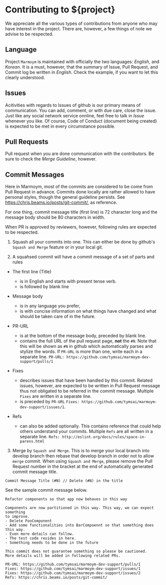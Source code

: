 # Contributing to ${project}
We appreciate all the various types of contributions from anyone who may have 
interest in the project. There are, however, a few things of note we advise to 
be respected.

## Language
Project `Marmoym` is maintained with officially the two languages: _English_, 
and _Korean_. It is a must, however, that the summary of Issue, Pull Request, 
and Commit log be written in _English_. Check the example, if you want to let 
this clearly understood.

## Issues
Acitivities with regards to Issues of github is our primary means of 
communication. You can add, comment, or with due care, close the issue. 
Just like any social network service onnline, feel free to talk in *Issue* 
whenever you like. Of course, Code of Conduct (document being created) is 
expected to be met in every circumstance possible.

## Pull Requests
Pull request when you are done communication with the contributors. Be sure to 
check the *Merge Guideline*, however.

## Commit Messages
Here in Marmoym, most of the commits are considered to be come from Pull Request
in advance. Commits done locally are rather allowed to have personal styles, 
though the general guideline persists. 
See https://chris.beams.io/posts/git-commit/, as reference. 

For one thing, commit message title (first line) is 72 character long and the 
message body should be 80 characters in width.

When PR is approved by reviewers, however, following rules are expected to be 
respected.

1. Squash all your commits into one. This can either be done by github's 
`Squash and Merge` feature or in your local git.

2. A squahsed commit will have a commit message of a set of parts and rules

- The first line (Title)
  - is in English and starts with present tense verb.
  - is followed by blank line
   
- Message body
  - is in any language you prefer, 
  - is with concise information on what things have changed and what should 
  be taken care of in the future.

- PR-URL
  - is at the bottom of the message body, preceded by blank line. 
  - contains the full URL of the pull request page, **not** the `#N`. 
  Note that this will be shown as `#N` in github which automatically parses 
  and stylize the words. If `PR-URL` is more than one, write each in a 
  separate line.
  `PR-URL: https://github.com/tymsai/marmoym-dev-support/pulls/1`

- Fixes
  - describes issues that have been handled by this commit. Related issues, 
  however, are expected to be written in Pull Request message thus not 
  obligated to be referred in the commit message. Multiple `Fixes` are 
  written in a separate line.
  - is preceded by `PR-URL`
  `Fixes: https://github.com/tymsai/marmoym-dev-support/issues/1`.

- Refs
  - can also be added optionally. This contains reference that could help 
  others understand your commits. Multiple `Refs` are all written in a 
  separate line.
  `Refs: http://eslint.org/docs/rules/space-in-parens.html`

3.  Merge by `Squash and Merge`. This is to merge your local branch into 
develop branch then rebase that develop branch in order not to allow `merge` 
commit. When using `Squash and Merge`, please remove the Pull Request number 
in the bracket at the end of automatically generated commit message title.
```
Commit Message Title (#N) // Delete (#N) in the title
```

See the sample commit message below.
```
Refactor components so that app now behaves in this way

Components are now partitioned in this way. This way, we can expect something
to improve.
- Delete FooComponent
- Add some functionalities into BarCompoennt so that something does this way.
- Even more details can follow.
- The test code resides in here.
- Something needs to be done in the future

This commit does not guarantee something so please be cautioned.
More details will be added in following related PRs.

PR-URL: https://github.com/tymsai/marmoym-dev-support/pulls/1
Fixes: https://github.com/tymsai/marmoym-dev-support/issues/1
Fixes: https://github.com/tymsai/marmoym-dev-support/issues/2
Refs: https://chris.beams.io/posts/git-commit/
```